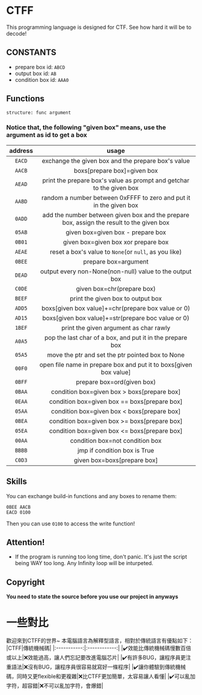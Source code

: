 # CTFF
This programming language is designed for CTF.
See how hard it will be to decode!

## CONSTANTS
- prepare box id: `ABCD`
- output box id: `AB`
- condition box id: `AAA0`

## Functions
`structure: func argument`
### Notice that, the following "given box" means, use the argument as id to get a box
|  address   |    usage     |
|:-----------:|:------------:|
|`EACD`|exchange the given box and the prepare box's value|
|`AACB`|boxs[prepare box]=given box|
|`AEAD`|print the prepare box's value as prompt and getchar to the given box|
|`AABD`|random a number between 0xFFFF to zero and put it in the given box|
|`0ADD`|add the number between given box and the prepare box, assign the result to the given box|
|`05AB`|given box=given box - prepare box|
|`0B01`|given box=given box xor prepare box|
|`AEAE`|reset a box's value to `None`(or `null`, as you like)|
|`0BEE`|prepare box=argument|
|`DEAD`|output every non-None(non-null) value to the output box|
|`C0DE`|given box=chr(prepare box)|
|`BEEF`|print the given box to output box|
|`ADD5`|boxs[given box value]+=chr(prepare box value or 0)|
|`AD15`|boxs[given box value]+=str(prepare boc value or 0)|
|`1BEF`|print the given argument as char rawly|
|`A0A5`|pop the last char of a box, and put it in the prepare box|
|`05A5`|move the ptr and set the ptr pointed box to None|
|`00F0`|open file name in prepare box and put it to boxs[given box value]|
|`0BFF`|prepare box=ord(given box)|
|`0BAA`|condition box=given box > boxs[prepare box]|
|`0EAA`|condition box=given box == boxs[prepare box]|
|`05AA`|condition box=given box < boxs[prepare box]|
|`0BEA`|condition box=given box >= boxs[prepare box]|
|`05EA`|condition box=given box <= boxs[prepare box]|
|`00AA`|condition box=not condition box|
|`BBBB`|jmp if condition box is True|
|`C0D3`|given box=boxs[prepare box]|

## Skills
You can exchange build-in functions and any boxes to rename them:
```ctff
0BEE AACB
EACD 0100
```
Then you can use `0100` to access the write function!

## Attention!
- If the program is running too long time, don't panic. It's just the script being WAY too long. Any Infinity loop will be inturpeted.

## Copyright
**You need to state the source before you use our project in anyways**

# 一些對比

歡迎來到CTFF的世界~
本電腦語言為解釋型語言，相對於傳統語言有優點如下：
|CTFF|傳統機械碼|
|:-----------:|:------------:|
|✔️效能比傳統機械碼慢數百倍或以上|❌效能過高，讓人們忘記要改進電腦芯片|
|✔️有許多BUG，讓程序員更注重語法|❌沒有BUG，讓程序員很容易就寫好一條程序|
|✔️讓你體驗到傳統機械碼，同時又更flexible和更複雜|❌比CTFF更加簡單，太容易讓人看懂|
|✔️可以亂加字符，超容錯|❌不可以亂加字符，會爆錯|